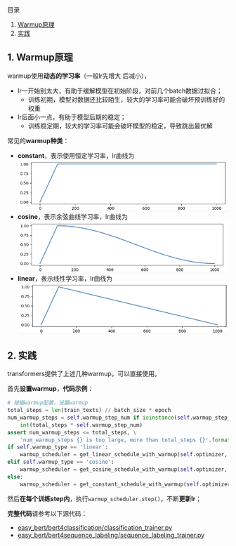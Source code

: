 目录
1. [Warmup原理](#1-warmup原理)
2. [实践](#2-实践)

## 1. Warmup原理
warmup使用**动态的学习率**（一般lr先增大 后减小），
- lr一开始别太大，有助于缓解模型在初始阶段，对前几个batch数据过拟合；
  - 训练初期，模型对数据还比较陌生，较大的学习率可能会破坏预训练好的权重
- lr后面小一点，有助于模型后期的稳定；
  - 训练稳定期，较大的学习率可能会破坏模型的稳定，导致跳出最优解

常见的**warmup种类**：
  - **constant**，表示使用恒定学习率，lr曲线为 <img src="./images/constant_warmup.png" width=500 align="center">
  - **cosine**，表示余弦曲线学习率，lr曲线为 <img src="./images/cosine_warmup.png" width=500 align="center">
  - **linear**，表示线性学习率，lr曲线为 <img src="./images/linear_warmup.png" width=500 align="center">

## 2. 实践
transformers提供了上述几种warmup，可以直接使用。

首先**设置warmup**，**代码示例**：
```python
# 根据warmup配置，设置warmup
total_steps = len(train_texts) // batch_size * epoch
num_warmup_steps = self.warmup_step_num if isinstance(self.warmup_step_num, int) else \
    int(total_steps * self.warmup_step_num)
assert num_warmup_steps <= total_steps, \
    'num_warmup_steps {} is too large, more than total_steps {}'.format(num_warmup_steps, total_steps)
if self.warmup_type == 'linear':
    warmup_scheduler = get_linear_schedule_with_warmup(self.optimizer, num_warmup_steps, total_steps)
elif self.warmup_type == 'cosine':
    warmup_scheduler = get_cosine_schedule_with_warmup(self.optimizer, num_warmup_steps, total_steps)
else:
    warmup_scheduler = get_constant_schedule_with_warmup(self.optimizer, num_warmup_steps)
```
然后**在每个训练step内**，执行`warmup_scheduler.step()`，不断**更新lr**；

**完整代码**请参考以下源代码：
- [easy_bert/bert4classification/classification_trainer.py](https://github.com/waking95/easy-bert/blob/main/easy_bert/bert4classification/classification_trainer.py)
- [easy_bert/bert4sequence_labeling/sequence_labeling_trainer.py](https://github.com/waking95/easy-bert/blob/main/easy_bert/bert4sequence_labeling/sequence_labeling_trainer.py)
